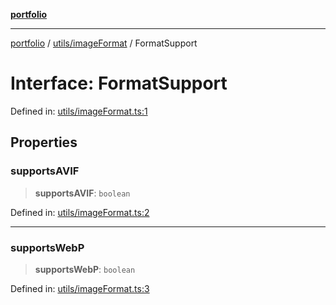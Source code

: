 [**portfolio**](../../../README.md)

***

[portfolio](../../../modules.md) / [utils/imageFormat](../README.md) / FormatSupport

# Interface: FormatSupport

Defined in: [utils/imageFormat.ts:1](https://github.com/tnorlund/Portfolio/blob/7bbde2d9b0631dd87cd77011f13e9ee0f1951f4b/portfolio/utils/imageFormat.ts#L1)

## Properties

### supportsAVIF

> **supportsAVIF**: `boolean`

Defined in: [utils/imageFormat.ts:2](https://github.com/tnorlund/Portfolio/blob/7bbde2d9b0631dd87cd77011f13e9ee0f1951f4b/portfolio/utils/imageFormat.ts#L2)

***

### supportsWebP

> **supportsWebP**: `boolean`

Defined in: [utils/imageFormat.ts:3](https://github.com/tnorlund/Portfolio/blob/7bbde2d9b0631dd87cd77011f13e9ee0f1951f4b/portfolio/utils/imageFormat.ts#L3)
